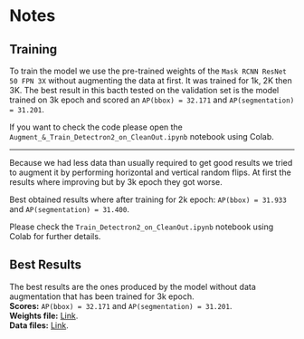 # Notes

## Training

To train the model we use the pre-trained weights of the `Mask RCNN ResNet 50 FPN 3X` without augmenting the data at first. It was trained for 1k, 2K then 3K. The best result in this bacth tested on the validation set is the model trained on 3k epoch and scored an `AP(bbox) = 32.171` and `AP(segmentation) = 31.201`.  

If you want to check the code please open the `Augment_&_Train_Detectron2_on_CleanOut.ipynb` notebook using Colab.

-----
Because we had less data than usually required to get good results we tried to augment it by performing horizontal and vertical random flips. At first the results where improving but by 3k epoch they got worse.  

Best obtained results where after training for 2k epoch: `AP(bbox) = 31.933` and `AP(segmentation) = 31.400`.  

Please check the `Train_Detectron2_on_CleanOut.ipynb` notebook using Colab for further details.  

## Best Results

The best results are the ones produced by the model without data augmentation that has been trained for 3k epoch.  
**Scores:** `AP(bbox) = 32.171` and `AP(segmentation) = 31.201`.  
**Weights file:** [Link](https://drive.google.com/file/d/1Y4YeSB3mQ0PN9zuAdSPKtPV1jNpYa_IX/view?usp=sharing).  
**Data files:** [Link](https://drive.google.com/file/d/1JpLqAvIbk7BpoNq7jj1_j-nx7892t_p3/view?usp=sharing). 

